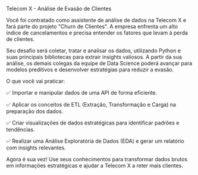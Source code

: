 Telecom X - Análise de Evasão de Clientes

Você foi contratado como assistente de análise de dados na Telecom X e fará parte do projeto "Churn de Clientes". A empresa enfrenta um alto índice de cancelamentos e precisa entender os fatores que levam à perda de clientes.

Seu desafio será coletar, tratar e analisar os dados, utilizando Python e suas principais bibliotecas para extrair insights valiosos. A partir da sua análise, os demais colegas da  equipe de Data Science poderá avançar para modelos preditivos e desenvolver estratégias para reduzir a evasão.

O que você vai praticar:

✅ Importar e manipular dados de uma API de forma eficiente.

✅ Aplicar os conceitos de ETL (Extração, Transformação e Carga) na preparação dos dados.

✅ Criar visualizações de dados estratégicas para identificar padrões e tendências.

✅ Realizar uma Análise Exploratória de Dados (EDA) e gerar um relatório com insights relevantes.

Agora é sua vez! Use seus conhecimentos para transformar dados brutos em informações estratégicas e ajudar a Telecom X a reter mais clientes.
